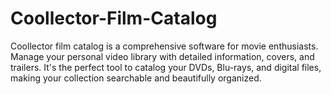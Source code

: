# Coollector-Film-Catalog
Coollector film catalog is a comprehensive software for movie enthusiasts. Manage your personal video library with detailed information, covers, and trailers. It's the perfect tool to catalog your DVDs, Blu-rays, and digital files, making your collection searchable and beautifully organized.
